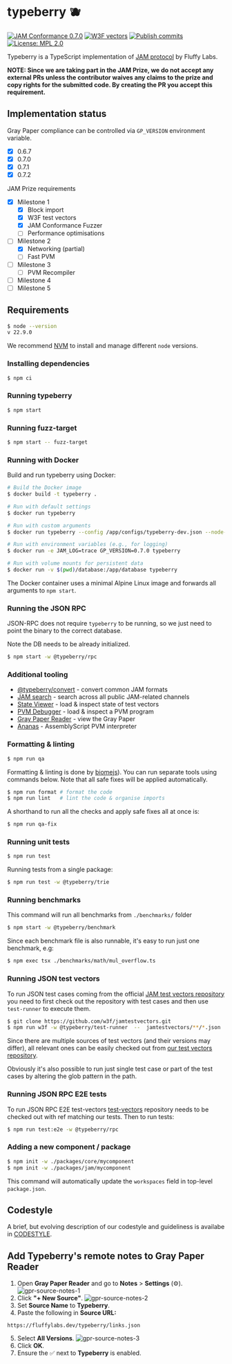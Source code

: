 # typeberry 🫐

[![JAM Conformance 0.7.0](https://github.com/FluffyLabs/typeberry/actions/workflows/vectors-jam-conformance-070.yml/badge.svg?branch=main)](https://github.com/FluffyLabs/typeberry/actions/workflows/vectors-jam-conformance-070.yml) [![W3F vectors](https://github.com/FluffyLabs/typeberry/actions/workflows/vectors-w3f.yml/badge.svg?branch=main)](https://github.com/FluffyLabs/typeberry/actions/workflows/vectors-w3f.yml) [![Publish commits](https://github.com/FluffyLabs/typeberry/actions/workflows/blockchain-git-log.yml/badge.svg?branch=main)](https://github.com/FluffyLabs/typeberry/actions/workflows/blockchain-git-log.yml) [![License: MPL 2.0](https://img.shields.io/badge/License-MPL%202.0-brightgreen.svg)](https://opensource.org/licenses/MPL-2.0)

Typeberry is a TypeScript implementation of [JAM protocol](https://graypaper.com/) by Fluffy Labs.

**NOTE: Since we are taking part in the JAM Prize, we do not accept any external
PRs unless the contributor waives any claims to the prize and copy rights for
the submitted code. By creating the PR you accept this requirement.**

## Implementation status

Gray Paper compliance can be controlled via `GP_VERSION` environment variable.

- [x] 0.6.7
- [x] 0.7.0
- [x] 0.7.1
- [x] 0.7.2

JAM Prize requirements

- [x] Milestone 1
    - [x] Block import
    - [x] W3F test vectors
    - [x] JAM Conformance Fuzzer
    - [ ] Performance optimisations
- [ ] Milestone 2
    - [x] Networking (partial)
    - [ ] Fast PVM
- [ ] Milestone 3
    - [ ] PVM Recompiler
- [ ] Milestone 4
- [ ] Milestone 5

## Requirements

```bash
$ node --version
v 22.9.0
```

We recommend [NVM](https://github.com/nvm-sh/nvm) to install and manage different
`node` versions.

### Installing dependencies

```bash
$ npm ci
```

### Running typeberry

```bash
$ npm start
```

### Running fuzz-target

```bash
$ npm start -- fuzz-target
```

### Running with Docker

Build and run typeberry using Docker:

```bash
# Build the Docker image
$ docker build -t typeberry .

# Run with default settings
$ docker run typeberry

# Run with custom arguments
$ docker run typeberry --config /app/configs/typeberry-dev.json --node-name my-node

# Run with environment variables (e.g., for logging)
$ docker run -e JAM_LOG=trace GP_VERSION=0.7.0 typeberry

# Run with volume mounts for persistent data
$ docker run -v $(pwd)/database:/app/database typeberry
```

The Docker container uses a minimal Alpine Linux image and forwards all arguments to `npm start`.

### Running the JSON RPC

JSON-RPC does not require `typeberry` to be running, so we just need to point the binary to the correct database.

Note the DB needs to be already initialized.

```bash
$ npm start -w @typeberry/rpc 
```

### Additional tooling

- [@typeberry/convert](bin/convert/README.md) - convert common JAM formats
- [JAM search](https://github.com/fluffylabs/jam-search) - search across all public JAM-related channels
- [State Viewer](https://github.com/fluffylabs/state-viewer) - load & inspect state of test vectors
- [PVM Debugger](https://github.com/fluffylabs/pvm-debugger) - load & inspect a PVM program
- [Gray Paper Reader](https://github.com/fluffylabs/graypaper-reader) - view the Gray Paper
- [Ananas](https://github.com/tomusdrw/anan-as) - AssemblyScript PVM interpreter

### Formatting & linting

```bash
$ npm run qa
```

Formatting & linting is done by [biomejs](https://biomejs.dev/)). You can run
separate tools using commands below.
Note that all safe fixes will be applied automatically.

```bash
$ npm run format # format the code
$ npm run lint   # lint the code & organise imports
```

A shorthand to run all the checks and apply safe fixes all at once is:
```bash
$ npm run qa-fix
```

### Running unit tests

```bash
$ npm run test
```

Running tests from a single package:
```bash
$ npm run test -w @typeberry/trie
```

### Running benchmarks
This command will run all benchmarks from `./benchmarks/` folder

```bash
$ npm start -w @typeberry/benchmark
```

Since each benchmark file is also runnable, it's easy to run just one benchmark, e.g:
```bash
$ npm exec tsx ./benchmarks/math/mul_overflow.ts
```

### Running JSON test vectors

To run JSON test cases coming from the official
[JAM test vectors repository](https://github.com/w3f/jamtestvectors/) you need
to first check out the repository with test cases and then use `test-runner`
to execute them.

```bash
$ git clone https://github.com/w3f/jamtestvectors.git
$ npm run w3f -w @typeberry/test-runner  --  jamtestvectors/**/*.json ../jamtestvectors/erasure_coding/vectors/*
```

Since there are multiple sources of test vectors (and their versions may differ),
all relevant ones can be easily checked out from [our test vectors repository](https://github.com/FluffyLabs/test-vectors).

Obviously it's also possible to run just single test case or part of the test
cases by altering the glob pattern in the path.

### Running JSON RPC E2E tests

To run JSON RPC E2E test-vectors [test-vectors](https://github.com/fluffylabs/test-vectors) 
repository needs to be checked out with ref matching our tests. Then to run tests:

```bash
$ npm run test:e2e -w @typeberry/rpc
```

### Adding a new component / package

```bash
$ npm init -w ./packages/core/mycomponent
$ npm init -w ./packages/jam/mycomponent
```

This command will automatically update the `workspaces` field in top-level `package.json`.

## Codestyle

A brief, but evolving description of our codestyle and guideliness is availabe
in [CODESTYLE](./CODESTYLE.md).

## Add Typeberry's remote notes to Gray Paper Reader

1. Open **Gray Paper Reader** and go to **Notes** > **Settings** (⚙️).<br/>
![gpr-source-notes-1](https://github.com/user-attachments/assets/945152f4-a8f1-4167-af86-9c1e41102615)
2. Click **"+ New Source"**.
![gpr-source-notes-2](https://github.com/user-attachments/assets/7356dbe3-fa05-4fcb-99c3-28cb4b9553df)
3. Set **Source Name** to **Typeberry**.
4. Paste the following in **Source URL:**
```
https://fluffylabs.dev/typeberry/links.json
```
5. Select **All Versions**.
![gpr-source-notes-3](https://github.com/user-attachments/assets/877a6494-75fd-4c0c-b531-55af6f676c89)
6. Click **OK**.
7. Ensure the ✅ next to **Typeberry** is enabled.
